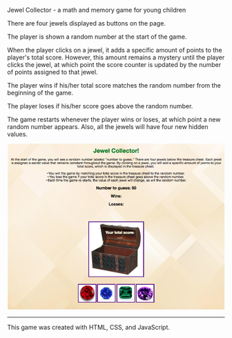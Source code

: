 Jewel Collector - a math and memory game for young children

There are four jewels displayed as buttons on the page.

The player is shown a random number at the start of the game.

When the player clicks on a jewel, it adds a specific amount of points to the player's total score. However, this amount remains a mystery until the player clicks the jewel, at which point the score counter is updated by the number of points assigned to that jewel.

The player wins if his/her total score matches the random number from the beginning of the game.

The player loses if his/her score goes above the random number.

The game restarts whenever the player wins or loses, at which point a new random number appears. Also, all the jewels will have four new hidden values. 

![Screenshot](images/screenshotJewelCollector.png)

-----------
This game was created with HTML, CSS, and JavaScript.
